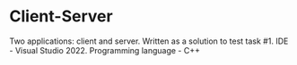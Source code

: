 # Client-Server
Two applications: client and server. Written as a solution to test task  #1. IDE - Visual Studio 2022. Programming language - C++
